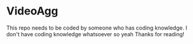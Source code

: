 # VideoAgg

This repo needs to be coded by someone who has coding knowledge. I don't have coding knowledge whatsoever so yeah
Thanks for reading!
